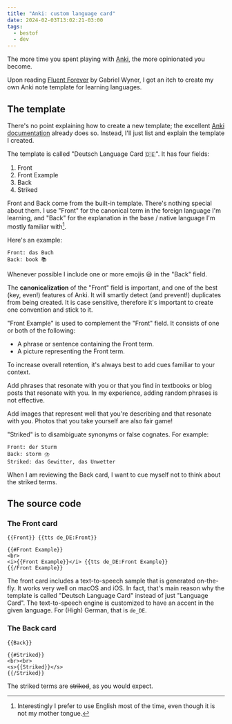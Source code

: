 ```yaml
---
title: "Anki: custom language card"
date: 2024-02-03T13:02:21-03:00
tags:
  - bestof
  - dev
---
```


The more time you spent playing with [Anki](https://apps.ankiweb.net/), the
more opinionated you become.

Upon reading [Fluent Forever](https://fluent-forever.com/index.html) by Gabriel
Wyner, I got an itch to create my own Anki note template for learning
languages.


## The template

There's no point explaining how to create a new template; the excellent [Anki
documentation](https://docs.ankiweb.net/templates/intro.html) already does so.
Instead, I'll just list and explain the template I created.

The template is called "Deutsch Language Card 🇩🇪". It has four fields:

1. Front
1. Front Example
1. Back
1. Striked

Front and Back come from the built-in template. There's nothing special about
them. I use "Front" for the canonical term in the foreign language I'm
learning, and "Back" for the explanation in the base / native language I'm
mostly familiar with[^1].

Here's an example:

```
Front: das Buch
Back: book 📚
```

Whenever possible I include one or more emojis 😃 in the "Back" field.

The **canonicalization** of the "Front" field is important, and one of the best
(key, even!) features of Anki. It will smartly detect (and prevent!) duplicates
from being created. It is case sensitive, therefore it's important to create
one convention and stick to it.

"Front Example" is used to complement the "Front" field. It consists of one or
both of the following:

- A phrase or sentence containing the Front term.
- A picture representing the Front term.

To increase overall retention, it's always best to add cues familiar to your
context.

Add phrases that resonate with you or that you find in textbooks or
blog posts that resonate with you. In my experience, adding random phrases is
not effective.

Add images that represent well that you're describing and that
resonate with you. Photos that you take yourself are also fair game!

"Striked" is to disambiguate synonyms or false cognates. For example:

```
Front: der Sturm
Back: storm ⛈️
Striked: das Gewitter, das Unwetter
```

When I am reviewing the Back card, I want to cue myself not to think about the
striked terms.

## The source code

### The Front card

```anki
{{Front}} {{tts de_DE:Front}}

{{#Front Example}}
<br>
<i>{{Front Example}}</i> {{tts de_DE:Front Example}}
{{/Front Example}}
```

The front card includes a text-to-speech sample that is generated on-the-fly.
It works very well on macOS and iOS. In fact, that's main reason why the
template is called "Deutsch Language Card" instead of just "Language Card". The
text-to-speech engine is customized to have an accent in the given language.
For (High) German, that is `de_DE`.

### The Back card

```anki
{{Back}}

{{#Striked}}
<br><br>
<s>{{Striked}}</s>
{{/Striked}}
```

The striked terms are ~~striked~~, as you would expect.

[^1]: Interestingly I prefer to use English most of the time, even though it is
    not my mother tongue.
